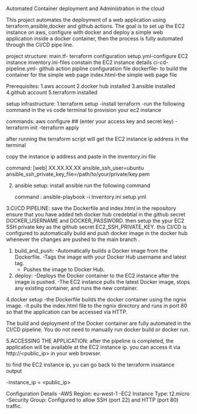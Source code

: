 Automated Container deployment and Administration in the cloud

This project automates the deployment of a web application using terraform,ansible,docker and github actions. The goal is to set up the EC2 instance on aws, configure with docker and deploy a simple web application inside a docker container, then the process is fully automated through the CI/CD pipe line.  

project structure:
main.tf- terraform configuration 
setup.yml-configure EC2 instance 
inventory.ini-files constain the EC2 instance details
ci-cd-pipeline.yml- github action pipline configuration file 
dockerfile- to build the container for the simple web page 
index.html-the simple web page file 

Prerequisites:
1.aws account 
2.docker hub installed 
3.ansible installed 
4.github account 
5.terraform installed 

setup infrastructure:
1.terraform setup 
-install terraform 
-run the following command in the vs code terminal to provision your ec2 instance 

commands: 
aws configure ## (enter your access key and secret key)
-terraform init 
-terraform apply 

after running the terraform script will get the EC2 instance ip address in the terminal 

copy the instance ip address and paste in the inventory.ini file 

command:
[web]
XX.XX.XX.XX ansible_ssh_user=ubuntu ansible_ssh_private_key_file=/path/to/your/private/key.pem

2. ansible setup:
   install ansible
   run the following command

   command :
   ansible-playbook -i Inventory.ini setup.yml

3.CI/CD PIPELINE:
 save the Dockerfile and index.html in the repository 
 ensure that you have added teh docker hub credebtial in the github secret DOCKER_USERNAME and DOCKER_PASSWORD.
 then setup the ypur EC2 SSH private key as the github secret EC2_SSH_PRIVATE_KEY.
this CI/CD is configured to automatically build and push docker image in the docker hub 
whenever the changes are pushed to the main branch .

1. build_and_push:
   -Automatically builds a Docker image from the Dockerfile.
   -Tags the image with your Docker Hub username and latest tag.
   - Pushes the image to Docker Hub.
2. deploy:
   -Deploys the Docker container to the EC2 instance after the image is pushed.
   -The EC2 instance pulls the latest Docker image, stops any existing container, and runs the new container.

4.docker setup 
-the Dockerfile builds the docker container using the ngnix image.
-it pulls the index.html file to the ngnix directory and runs in port 80 so that the application can be accessed via HTTP.

The build and deployment of the Docker container are fully automated in the CI/CD pipeline. You do not need to manually run docker build or docker run.


5.ACCESSING THE APPLICATION:
 after the pipeline is completed, the application will be available at the EC2 instance ip. you can access it via http://<public_ip> in your web browser.


 to find the EC2 instance ip, yu can go back to the terraform insatance output 

 -instance_ip = <public_ip>

 Configuration Details
-AWS Region: eu-west-1
-EC2 Instance Type: t2.micro
-Security Group: Configured to allow SSH (port 22) and HTTP (port 80) traffic.

 


